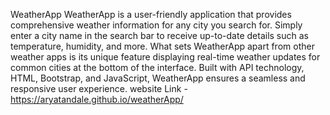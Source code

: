 WeatherApp 
WeatherApp is a user-friendly application that provides comprehensive weather information for any city you search for. Simply enter a city name in the search bar to receive up-to-date details such as temperature, humidity, and more. What sets WeatherApp apart from other weather apps is its unique feature displaying real-time weather updates for common cities at the bottom of the interface. Built with API technology, HTML, Bootstrap, and JavaScript, WeatherApp ensures a seamless and responsive user experience.
website Link - https://aryatandale.github.io/weatherApp/
